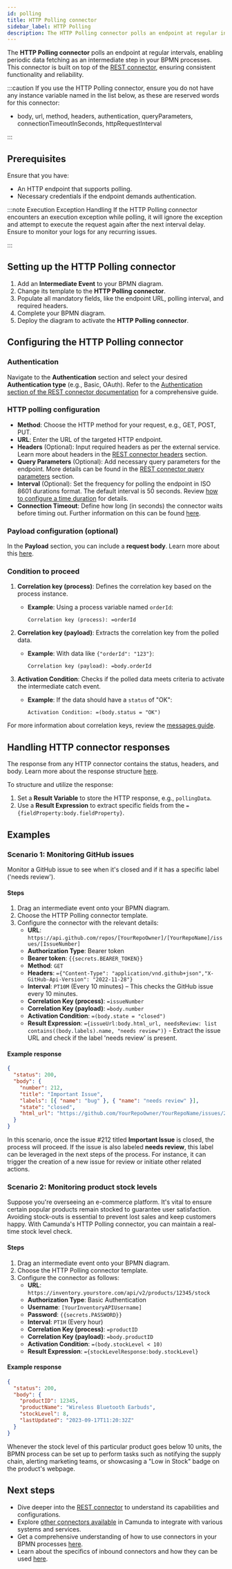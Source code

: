 ```yaml
---
id: polling
title: HTTP Polling connector
sidebar_label: HTTP Polling
description: The HTTP Polling connector polls an endpoint at regular intervals, enabling periodic data fetching as an intermediate step in your BPMN processes.
---
```


The **HTTP Polling connector** polls an endpoint at regular intervals, enabling periodic data fetching as an intermediate step in your BPMN processes. This connector is built on top of the [REST connector](../protocol/rest.md), ensuring consistent functionality and reliability.

:::caution
If you use the HTTP Polling connector, ensure you do not have any instance variable named in the list below, as these are reserved words for this connector:

- body, url, method, headers, authentication, queryParameters, connectionTimeoutInSeconds, httpRequestInterval

:::

## Prerequisites

Ensure that you have:

- An HTTP endpoint that supports polling.
- Necessary credentials if the endpoint demands authentication.

:::note Execution Exception Handling
If the HTTP Polling connector encounters an execution exception while polling, it will ignore the exception and attempt to execute the request again after the next interval delay. Ensure to monitor your logs for any recurring issues.

:::

## Setting up the HTTP Polling connector

1. Add an **Intermediate Event** to your BPMN diagram.
2. Change its template to the **HTTP Polling connector**.
3. Populate all mandatory fields, like the endpoint URL, polling interval, and required headers.
4. Complete your BPMN diagram.
5. Deploy the diagram to activate the **HTTP Polling connector**.

## Configuring the HTTP Polling connector

### Authentication

Navigate to the **Authentication** section and select your desired **Authentication type** (e.g., Basic, OAuth). Refer to the [Authentication section of the REST connector documentation](/components/connectors/protocol/rest.md#authentication) for a comprehensive guide.

### HTTP polling configuration

- **Method**: Choose the HTTP method for your request, e.g., GET, POST, PUT.
- **URL**: Enter the URL of the targeted HTTP endpoint.
- **Headers** (Optional): Input required headers as per the external service. Learn more about headers in the [REST connector headers](/components/connectors/protocol/rest.md#http-headers) section.
- **Query Parameters** (Optional): Add necessary query parameters for the endpoint. More details can be found in the [REST connector query parameters](/components/connectors/protocol/rest.md#query-parameters) section.
- **Interval** (Optional): Set the frequency for polling the endpoint in ISO 8601 durations format. The default interval is 50 seconds. Review [how to configure a time duration](../../modeler/bpmn/timer-events/timer-events.md#time-duration) for details.
- **Connection Timeout**: Define how long (in seconds) the connector waits before timing out. Further information on this can be found [here](/components/connectors/protocol/rest.md#connection-timeout).

### Payload configuration (optional)

In the **Payload** section, you can include a **request body**. Learn more about this [here](/components/connectors/protocol/rest.md#request-body).

### Condition to proceed

1. **Correlation key (process)**: Defines the correlation key based on the process instance.
   - **Example**: Using a process variable named `orderId`:
     ```
     Correlation key (process): =orderId
     ```

2. **Correlation key (payload)**: Extracts the correlation key from the polled data.
   - **Example**: With data like `{"orderId": "123"}`:
     ```
     Correlation key (payload): =body.orderId
     ```

3. **Activation Condition**: Checks if the polled data meets criteria to activate the intermediate catch event.
   - **Example**: If the data should have a `status` of "OK":
     ```
     Activation Condition: =(body.status = "OK")
     ```

For more information about correlation keys, review the [messages guide](../../../concepts/messages).

## Handling HTTP connector responses

The response from any HTTP connector contains the status, headers, and body. Learn more about the response structure [here](/components/connectors/protocol/rest.md#response).

To structure and utilize the response:

1. Set a **Result Variable** to store the HTTP response, e.g., `pollingData`.
2. Use a **Result Expression** to extract specific fields from the `={fieldProperty:body.fieldProperty}`.

## Examples

### Scenario 1: Monitoring GitHub issues

Monitor a GitHub issue to see when it's closed and if it has a specific label ('needs review').

#### Steps

1. Drag an intermediate event onto your BPMN diagram.
2. Choose the HTTP Polling connector template.
3. Configure the connector with the relevant details:
   - **URL**: `https://api.github.com/repos/[YourRepoOwner]/[YourRepoName]/issues/[IssueNumber]`
   - **Authorization Type**: Bearer token
   - **Bearer token**: `{{secrets.BEARER_TOKEN}}`
   - **Method**: `GET`
   - **Headers**: `={"Content-Type": "application/vnd.github+json","X-GitHub-Api-Version": "2022-11-28"}`
   - **Interval**: `PT10M` (Every 10 minutes) – This checks the GitHub issue every 10 minutes.
   - **Correlation Key (process)**: `=issueNumber`
   - **Correlation Key (payload)**: `=body.number`
   - **Activation Condition**: `=(body.state = "closed")`
   - **Result Expression**: `={issueUrl:body.html_url, needsReview: list contains((body.labels).name, "needs review")}` - Extract the issue URL and check if the label 'needs review' is present.

#### Example response

```json
{
  "status": 200,
  "body": {
    "number": 212,
    "title": "Important Issue",
    "labels": [{ "name": "bug" }, { "name": "needs review" }],
    "state": "closed",
    "html_url": "https://github.com/YourRepoOwner/YourRepoName/issues/212"
  }
}
```

In this scenario, once the issue #212 titled **Important Issue** is closed, the process will proceed. If the issue is also labeled **needs review**, this label can be leveraged in the next steps of the process. For instance, it can trigger the creation of a new issue for review or initiate other related actions.

### Scenario 2: Monitoring product stock levels

Suppose you're overseeing an e-commerce platform. It's vital to ensure certain popular products remain stocked to guarantee user satisfaction. Avoiding stock-outs is essential to prevent lost sales and keep customers happy. With Camunda's HTTP Polling connector, you can maintain a real-time stock level check.

#### Steps

1. Drag an intermediate event onto your BPMN diagram.
2. Choose the HTTP Polling connector template.
3. Configure the connector as follows:
   - **URL**: `https://inventory.yourstore.com/api/v2/products/12345/stock`
   - **Authorization Type**: Basic Authentication
   - **Username**: `[YourInventoryAPIUsername]`
   - **Password**: `{{secrets.PASSWORD}}`
   - **Interval**: `PT1H` (Every hour)
   - **Correlation Key (process)**: `=productID`
   - **Correlation Key (payload)**: `=body.productID`
   - **Activation Condition**: `=(body.stockLevel < 10)`
   - **Result Expression**: `={stockLevelResponse:body.stockLevel}`

#### Example response

```json
{
  "status": 200,
  "body": {
    "productID": 12345,
    "productName": "Wireless Bluetooth Earbuds",
    "stockLevel": 8,
    "lastUpdated": "2023-09-17T11:20:32Z"
  }
}
```

Whenever the stock level of this particular product goes below 10 units, the BPMN process can be set up to perform tasks such as notifying the supply chain, alerting marketing teams, or showcasing a "Low in Stock" badge on the product's webpage.

## Next steps

- Dive deeper into the [REST connector](/components/connectors/protocol/rest.md) to understand its capabilities and configurations.
- Explore [other connectors available](../out-of-the-box-connectors/available-connectors-overview.md) in Camunda to integrate with various systems and services.
- Get a comprehensive understanding of how to use connectors in your BPMN processes [here](../use-connectors/index.md).
- Learn about the specifics of inbound connectors and how they can be used [here](../use-connectors/inbound.md).
